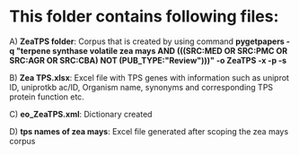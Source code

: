 # This folder contains following files:

A) **ZeaTPS folder**: Corpus that is created by using command **pygetpapers -q "terpene synthase volatile zea mays AND (((SRC:MED OR SRC:PMC OR SRC:AGR OR SRC:CBA) NOT (PUB_TYPE:"Review")))" -o ZeaTPS -x -p -s** 

B) **Zea TPS.xlsx**: Excel file with TPS genes with information such as uniprot ID, uniprotkb ac/ID, Organism name, synonyms and corresponding TPS protein function etc.

C) **eo_ZeaTPS.xml**: Dictionary created

D) **tps names of zea mays**: Excel file generated after scoping the zea mays corpus
